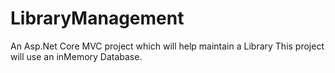 # LibraryManagement
An Asp.Net Core MVC project which will help maintain a Library
This project will use an inMemory Database.

